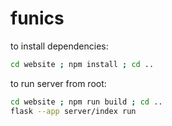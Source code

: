 # funics
to install dependencies:
```bash
cd website ; npm install ; cd ..
```

to run server from root:
```bash
cd website ; npm run build ; cd ..
flask --app server/index run
```
